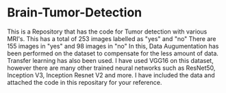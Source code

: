 # Brain-Tumor-Detection
This is a Repository that has the code for Tumor detection with various MRI's. 
This has a total of 253 images labelled as "yes" and "no"
There are 155 images in "yes" and 98 images in "no"
In this, Data Augumentation has been performed on the dataset to compensate for the less amount of data.
Transfer learning has also been used. I have used VGG16 on this dataset, however there are many other trained neural networks such as ResNet50, Inception V3, Inception Resnet V2 and more.
I have included the data and attached the code in this repositary for your reference.

